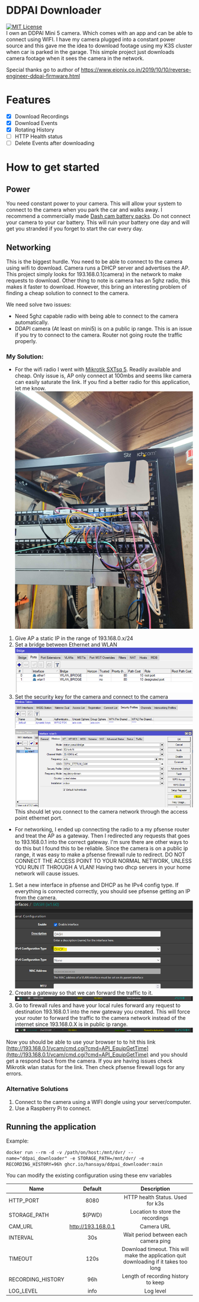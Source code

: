 # DDPAI Downloader
[![MIT License](https://img.shields.io/badge/License-MIT-green.svg)](https://choosealicense.com/licenses/mit/)  
I own an DDPAI Mini 5 camera. Which comes with an app and can be able to connect using WIFI. I have my camera plugged into a constant power source and this gave me the idea to download footage using my K3S cluster when car is parked in the garage. This simple project just downloads camera footage when it sees the camera in the network. 

Special thanks go to author of https://www.eionix.co.in/2019/10/10/reverse-engineer-ddpai-firmware.html

# Features
- [x] Download Recordings
- [x] Download Events
- [x] Rotating History
- [ ] HTTP Health status
- [ ] Delete Events after downloading

# How to get started
## Power
You need constant power to your camera. This will allow your system to connect to the camera when you park the car and walks away. I recommend a commercially made [Dash cam battery packs](https://www.blackboxmycar.com/collections/battery-packs). Do not connect your camera to your car battery. This will ruin your battery one day and will get you stranded if you forget to start the car every day.

## Networking
This is the biggest hurdle. You need to be able to connect to the camera using wifi to download. Camera runs a DHCP server and advertises the AP. This project simply looks for 193.168.0.1(camera) in the network to make requests to download.
Other thing to note is camera has an 5ghz radio, this makes it faster to download. However, this bring an interesting problem of finding a cheap solution to connect to the camera.

We need solve two issues:
* Need 5ghz capable radio with being able to connect to the camera automatically.
* DDAPI camera (At least on mini5) is on a public ip range. This is an issue if you try to connect to the camera. Router not going route the traffic properly.

### My Solution:

* For the wifi radio I went with [Mikrotik SXTsq 5](https://mikrotik.com/product/sxtsq_5_high_power). Readily available and cheap. Only issue is, AP only connect at 100mbs and seems like camera can easily saturate the link. If you find a better radio for this application, let me know. 
![My setup](docs/my-setup.png)
1) Give AP a static IP in the range of 193.168.0.x/24
2) Set a bridge between Ethernet and WLAN
![WLAN bridge](docs/wlan-bridge.png)
3) Set the security key for the camera and connect to the camera
![WLAN Key](docs/wireless-key.png)
![WLAN Interface](docs/wlan-interface.png)
This should let you connect to the camera network through the access point ethernet port.

* For networking, I ended up connecting the radio to a my pfsense router and treat the AP as a gateway. Then I redirected any requests that goes to 193.168.0.1 into the correct gateway. I'm sure there are other ways to do this but I found this to be reliable. Since the camera is on a public ip range, it was easy to make a pfsense firewall rule to redirect. DO NOT CONNECT THE ACCESS POINT TO YOUR NORMAL NETWORK, UNLESS YOU RUN IT THROUGH A VLAN! Having two dhcp servers in your home network will cause issues.
1) Set a new interface in pfsense and DHCP as he IPv4 config type. If everything is connected correctly, you should see pfsense getting an IP from the camera.
![Pfsense Interface](docs/pfsense-int.png)
2) Create a gateway so that we can forward the traffic to it.
![Pfsense Gateway](docs/pfsense-gateway.png)
2) Go to firewall rules and have your local rules forward any request to destination 193.168.0.1 into the new gateway you created. This will force your router to forward the traffic to the camera network instead of the internet since 193.168.0.X is in public ip range.
![Pfsense Firewall Rules](docs/pfsense-rules.png)

Now you should be able to use your browser to to hit this link [http://193.168.0.1/vcam/cmd.cgi?cmd=API_EquipGetTime](http://193.168.0.1/vcam/cmd.cgi?cmd=API_EquipGetTime) and you should get a respond back from the camera. If you are having issues check Mikrotik wlan status for the link. Then check pfsense firewall logs for any errors.

### Alternative Solutions

1) Connect to the camera using a WIFI dongle using your server/computer.
2) Use a Raspberry Pi to connect.

## Running the application
Example:
```
docker run --rm -d -v /path/on/host:/mnt/dvr/ --name="ddpai_downloader" -e STORAGE_PATH=/mnt/dvr/ -e RECORDING_HISTORY=96h ghcr.io/hansaya/ddpai_downloader:main
```
You can modify the existing configuration using these env variables

| Name          | Default       | Description  |
| ------------- |:-------------:| :-----------:|
| HTTP_PORT     | 8080          | HTTP health Status. Used for k3s |
| STORAGE_PATH  | ${PWD}        | Location to store the recordings |
| CAM_URL       | http://193.168.0.1 | Camera URL |
| INTERVAL      | 30s           | Wait period between each camera ping |
| TIMEOUT       | 120s          | Download timeout. This will make the application quit downloading if it takes too long |
| RECORDING_HISTORY | 96h       | Length of recording history to keep |
| LOG_LEVEL     | info          | Log level |